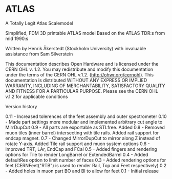 ATLAS
=====

A Totally Legit Atlas Scalemodel

Simplified, FDM 3D printable ATLAS model
Based on the ATLAS TDR:s from mid 1990:s

Written by Henrik Åkerstedt (Stockholm University)
with invaluable assistance from Sam Silverstein

This documentation describes Open Hardware and is licensed under the CERN OHL v. 1.2.
You may redistribute and modify this documentation under the terms of the
CERN OHL v.1.2. (http://ohwr.org/cernohl). This documentation is distributed
WITHOUT ANY EXPRESS OR IMPLIED WARRANTY, INCLUDING OF MERCHANTABILITY,
SATISFACTORY QUALITY AND FITNESS FOR A PARTICULAR PURPOSE.
Please see the CERN OHL v.1.2 for applicable conditions


Version history

0.11 - Increased tolerences of the feet assembly and outer spectrometer
0.10 - Made part settings more modular and implemented arbitrary cut angle to MirrDupCut
0.9 - All parts are exportable as STLfree. Added 
0.8 - Removed muon tiles (inner barrel) intersecting with tile rails. Added rail support for endcap magnet.
0.7 - Changed MirrorDupCut to mirror along Z instead of rotate Y-axis. Added Tile rail support and muon system options
0.6 - Improved TRT, LAr, EndCap and FCal
0.5 - Added fingers and rendering options for Tile to render LongBarrel or ExtendedBarrel
0.4 - Added defaultRes option to limit number of faces
0.3 - Added rendering options for feet (CERNFeet("RTB") is used to render Rail, Top and Feet respectively)
0.2 - Added holes in muon part BO and BI to allow for feet
0.1 - Initial release